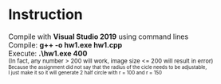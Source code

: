 # Instruction
Compile with <b>Visual Studio 2019</b> using command lines  
Compile: <b>g++ -o hw1.exe hw1.cpp</b>  
Execute: <b>.\hw1.exe 400</b>  
<sub>(In fact, any number > 200 will work, image size <= 200 will result in error)</sub>  
<sub><sup>Because the assignment did not say that the radius of the cicle needs to be adjustable,  
I just make it so it will generate 2 half circle with r = 100 and r = 150 </sup></sub>  
